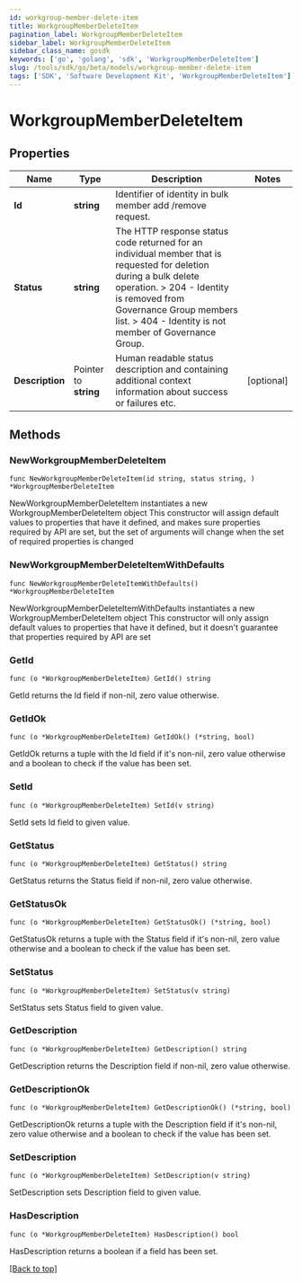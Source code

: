 ```yaml
---
id: workgroup-member-delete-item
title: WorkgroupMemberDeleteItem
pagination_label: WorkgroupMemberDeleteItem
sidebar_label: WorkgroupMemberDeleteItem
sidebar_class_name: gosdk
keywords: ['go', 'golang', 'sdk', 'WorkgroupMemberDeleteItem'] 
slug: /tools/sdk/go/beta/models/workgroup-member-delete-item
tags: ['SDK', 'Software Development Kit', 'WorkgroupMemberDeleteItem']
---
```


# WorkgroupMemberDeleteItem

## Properties

Name | Type | Description | Notes
------------ | ------------- | ------------- | -------------
**Id** |  **string** | Identifier of identity in bulk member add /remove request. | 
**Status** |  **string** |  The HTTP response status code returned for an individual  member that is requested for deletion during a bulk delete operation.  &gt; 204   - Identity is removed from Governance Group members list.  &gt; 404   - Identity is not member of Governance Group.  | 
**Description** |  Pointer to **string** | Human readable status description and containing additional context information about success or failures etc.  | [optional] 

## Methods

### NewWorkgroupMemberDeleteItem

`func NewWorkgroupMemberDeleteItem(id string, status string, ) *WorkgroupMemberDeleteItem`

NewWorkgroupMemberDeleteItem instantiates a new WorkgroupMemberDeleteItem object
This constructor will assign default values to properties that have it defined,
and makes sure properties required by API are set, but the set of arguments
will change when the set of required properties is changed

### NewWorkgroupMemberDeleteItemWithDefaults

`func NewWorkgroupMemberDeleteItemWithDefaults() *WorkgroupMemberDeleteItem`

NewWorkgroupMemberDeleteItemWithDefaults instantiates a new WorkgroupMemberDeleteItem object
This constructor will only assign default values to properties that have it defined,
but it doesn't guarantee that properties required by API are set

### GetId

`func (o *WorkgroupMemberDeleteItem) GetId() string`

GetId returns the Id field if non-nil, zero value otherwise.

### GetIdOk

`func (o *WorkgroupMemberDeleteItem) GetIdOk() (*string, bool)`

GetIdOk returns a tuple with the Id field if it's non-nil, zero value otherwise
and a boolean to check if the value has been set.

### SetId

`func (o *WorkgroupMemberDeleteItem) SetId(v string)`

SetId sets Id field to given value.


### GetStatus

`func (o *WorkgroupMemberDeleteItem) GetStatus() string`

GetStatus returns the Status field if non-nil, zero value otherwise.

### GetStatusOk

`func (o *WorkgroupMemberDeleteItem) GetStatusOk() (*string, bool)`

GetStatusOk returns a tuple with the Status field if it's non-nil, zero value otherwise
and a boolean to check if the value has been set.

### SetStatus

`func (o *WorkgroupMemberDeleteItem) SetStatus(v string)`

SetStatus sets Status field to given value.


### GetDescription

`func (o *WorkgroupMemberDeleteItem) GetDescription() string`

GetDescription returns the Description field if non-nil, zero value otherwise.

### GetDescriptionOk

`func (o *WorkgroupMemberDeleteItem) GetDescriptionOk() (*string, bool)`

GetDescriptionOk returns a tuple with the Description field if it's non-nil, zero value otherwise
and a boolean to check if the value has been set.

### SetDescription

`func (o *WorkgroupMemberDeleteItem) SetDescription(v string)`

SetDescription sets Description field to given value.

### HasDescription

`func (o *WorkgroupMemberDeleteItem) HasDescription() bool`

HasDescription returns a boolean if a field has been set.


[[Back to top]](#) 


